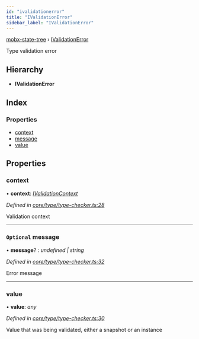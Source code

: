 ```yaml
---
id: "ivalidationerror"
title: "IValidationError"
sidebar_label: "IValidationError"
---
```


[mobx-state-tree](../index.md) › [IValidationError](ivalidationerror.md)

Type validation error

## Hierarchy

* **IValidationError**

## Index

### Properties

* [context](ivalidationerror.md#context)
* [message](ivalidationerror.md#optional-message)
* [value](ivalidationerror.md#value)

## Properties

###  context

• **context**: *[IValidationContext](../index.md#ivalidationcontext)*

*Defined in [core/type/type-checker.ts:28](https://github.com/mobxjs/mobx-state-tree/blob/19012c2c/packages/mobx-state-tree/src/core/type/type-checker.ts#L28)*

Validation context

___

### `Optional` message

• **message**? : *undefined | string*

*Defined in [core/type/type-checker.ts:32](https://github.com/mobxjs/mobx-state-tree/blob/19012c2c/packages/mobx-state-tree/src/core/type/type-checker.ts#L32)*

Error message

___

###  value

• **value**: *any*

*Defined in [core/type/type-checker.ts:30](https://github.com/mobxjs/mobx-state-tree/blob/19012c2c/packages/mobx-state-tree/src/core/type/type-checker.ts#L30)*

Value that was being validated, either a snapshot or an instance
